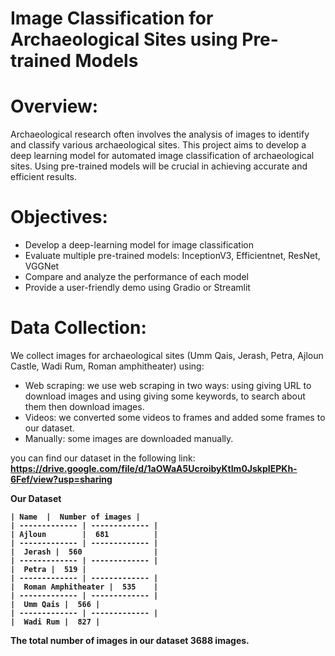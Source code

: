 # Image Classification for Archaeological Sites using Pre-trained Models

# Overview:
Archaeological research often involves the analysis of images to identify and classify various archaeological sites. This project aims to develop a deep learning model for automated image classification of archaeological sites. Using pre-trained models will be crucial in achieving accurate and efficient results.

# Objectives:

   * Develop a deep-learning model for image classification 
   * Evaluate multiple pre-trained models: InceptionV3, Efficientnet, ResNet, VGGNet 
   * Compare and analyze the performance of each model 
   * Provide a user-friendly demo using Gradio or Streamlit

# Data Collection:
We collect images for archaeological sites (Umm Qais, Jerash, Petra, Ajloun Castle, Wadi Rum, Roman amphitheater)
using:
* Web scraping: we use web scraping in two ways: using giving URL to download images and using giving some keywords, to search about 
  them then download images. 
* Videos: we converted some videos to frames and added some frames to our dataset.  
* Manually: some images are downloaded manually.
    
you can find our dataset in the following link: <b>https://drive.google.com/file/d/1aOWaA5UcroibyKtIm0JskpIEPKh-6Fef/view?usp=sharing</b>

<b>Our Dataset<b>

    | Name  |  Number of images |
    | ------------- | ------------- |
    | Ajloun        |  681          |
    | ------------- | ------------- |
    |  Jerash |  560                |
    | ------------- | ------------- |
    |  Petra |  519 |
    | ------------- | ------------- |
    |  Roman Amphitheater |  535    |
    | ------------- | ------------- |
    |  Umm Qais |  566 |
    | ------------- | ------------- |
    |  Wadi Rum |  827 |

The total number of images in our dataset 3688 images.



